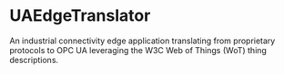 # UAEdgeTranslator
An industrial connectivity edge application translating from proprietary protocols to OPC UA leveraging the W3C Web of Things (WoT) thing descriptions.
